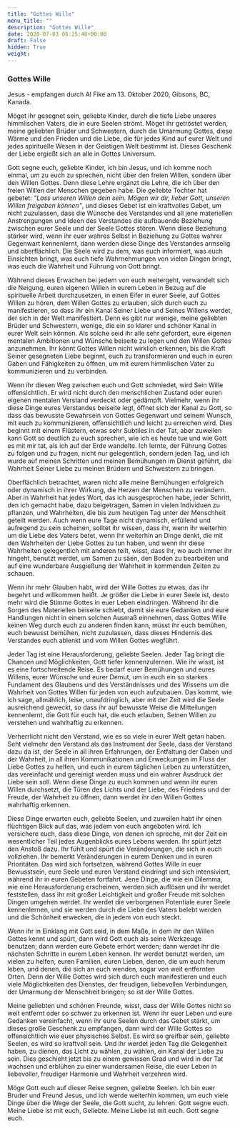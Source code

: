 ```yaml
---
title: "Gottes Wille"
menu_title: ""
description: "Gottes Wille"
date: 2020-07-03 06:25:48+00:00
draft: False
hidden: True
weight:
---
```

### Gottes Wille

Jesus - empfangen durch Al Fike am 13. Oktober 2020, Gibsons, BC, Kanada.

Möget ihr gesegnet sein, geliebte Kinder, durch die tiefe Liebe unseres himmlischen Vaters, die in eure Seelen strömt. Möget ihr getröstet werden, meine geliebten Brüder und Schwestern, durch die Umarmung Gottes, diese Wärme und den Frieden und die Liebe, die für jedes Kind auf eurer Welt und jedes spirituelle Wesen in der Geistigen Welt bestimmt ist. Dieses Geschenk der Liebe ergießt sich an alle in Gottes Universum.

Gott segne euch, geliebte Kinder, ich bin Jesus, und ich komme noch einmal, um zu euch zu sprechen, nicht über den freien Willen, sondern über den Willen Gottes. Denn diese Lehre ergänzt die Lehre, die ich über den freien Willen der Menschen gegeben habe. Die geliebte Tochter hat gebetet: *"Lass unseren Willen dein sein. Mögen wir dir, lieber Gott, unseren Willen freigeben können"*, und dieses Gebet ist ein kraftvolles Gebet, um nicht zuzulassen, dass die Wünsche des Verstandes und all jene materiellen Anstrengungen und Ideen des Verstandes die aufbauende Beziehung zwischen eurer Seele und der Seele Gottes stören. Wenn diese Beziehung stärker wird, wenn ihr euer wahres Selbst in Beziehung zu Gottes wahrer Gegenwart kennenlernt, dann werden diese Dinge des Verstandes armselig und oberflächlich. Die Seele wird zu dem, was euch informiert, was euch Einsichten bringt, was euch tiefe Wahrnehmungen von vielen Dingen bringt, was euch die Wahrheit und Führung von Gott bringt.

Während dieses Erwachen bei jedem von euch weitergeht, verwandelt sich die Neigung, euren eigenen Willen in eurem Leben in Bezug auf die spirituelle Arbeit durchzusetzen, in einen Eifer in eurer Seele, auf Gottes Willen zu hören, dem Willen Gottes zu erlauben, sich durch euch zu manifestieren, so dass ihr ein Kanal Seiner Liebe und Seines Willens werdet, der sich in der Welt manifestiert. Denn es gibt nur wenige, meine geliebten Brüder und Schwestern, wenige, die ein so klarer und schöner Kanal in eurer Welt sein können. Als solche seid ihr alle sehr gefordert, eure eigenen mentalen Ambitionen und Wünsche beiseite zu legen und den Willen Gottes anzunehmen. Ihr könnt Gottes Willen nicht wirklich erkennen, bis die Kraft Seiner gesegneten Liebe beginnt, euch zu transformieren und euch in euren Gaben und Fähigkeiten zu öffnen, um mit eurem himmlischen Vater zu kommunizieren und zu verbinden.

Wenn ihr diesen Weg zwischen euch und Gott schmiedet, wird Sein Wille offensichtlich. Er wird nicht durch den menschlichen Zustand oder euren eigenen mentalen Verstand verdeckt oder gedämpft. Vielmehr, wenn ihr diese Dinge eures Verstandes beiseite legt, öffnet sich der Kanal zu Gott, so dass das bewusste Gewahrsein von Gottes Gegenwart und seinem Wunsch, mit euch zu kommunizieren, offensichtlich und leicht zu erreichen wird. Dies beginnt mit einem Flüstern, etwas sehr Subtiles in der Tat, aber zuweilen kann Gott so deutlich zu euch sprechen, wie ich es heute tue und wie Gott es mit mir tat, als ich auf der Erde wandelte. Ich lernte, der Führung Gottes zu folgen und zu fragen, nicht nur gelegentlich, sondern jeden Tag, und ich wurde auf meinen Schritten und meinen Bemühungen im Dienst geführt, die Wahrheit Seiner Liebe zu meinen Brüdern und Schwestern zu bringen.

Oberflächlich betrachtet, waren nicht alle meine Bemühungen erfolgreich oder dynamisch in ihrer Wirkung, die Herzen der Menschen zu verändern. Aber in Wahrheit hat jedes Wort, das ich ausgesprochen habe, jeder Schritt, den ich gemacht habe, dazu beigetragen, Samen in vielen Individuen zu pflanzen, und Wahrheiten, die bis zum heutigen Tag unter der Menschheit geteilt werden. Auch wenn eure Tage nicht dynamisch, erfüllend und aufregend zu sein scheinen, solltet ihr wissen, dass ihr, wenn ihr weiterhin um die Liebe des Vaters betet, wenn ihr weiterhin an Dinge denkt, die mit den Wahrheiten der Liebe Gottes zu tun haben, und wenn ihr diese Wahrheiten gelegentlich mit anderen teilt, wisst, dass ihr, wo auch immer ihr hingeht, benutzt werdet, um Samen zu säen, den Boden zu bearbeiten und auf eine wunderbare Ausgießung der Wahrheit in kommenden Zeiten zu schauen.

Wenn ihr mehr Glauben habt, wird der Wille Gottes zu etwas, das ihr begehrt und willkommen heißt. Je größer die Liebe in eurer Seele ist, desto mehr wird die Stimme Gottes in euer Leben eindringen. Während ihr die Sorgen des Materiellen beiseite schiebt, damit sie eure Gedanken und eure Handlungen nicht in einem solchen Ausmaß einnehmen, dass Gottes Wille keinen Weg durch euch zu anderen finden kann, müsst ihr euch bemühen, euch bewusst bemühen, nicht zuzulassen, dass dieses Hindernis des Verstandes euch ablenkt und vom Willen Gottes wegführt.

Jeder Tag ist eine Herausforderung, geliebte Seelen. Jeder Tag bringt die Chancen und Möglichkeiten, Gott tiefer kennenzulernen. Wie ihr wisst, ist es eine fortschreitende Reise. Es bedarf eurer Bemühungen und eures Willens, eurer Wünsche und eurer Demut, um in euch ein so starkes Fundament des Glaubens und des Verständnisses und des Wissens um die Wahrheit von Gottes Willen für jeden von euch aufzubauen. Das kommt, wie ich sage, allmählich, leise, unaufdringlich, aber mit der Zeit wird die Seele ausreichend geweckt, so dass ihr auf bewusste Weise die Mitteilungen kennenlernt, die Gott für euch hat, die euch erlauben, Seinen Willen zu verstehen und wahrhaftig zu erkennen.

Verherrlicht nicht den Verstand, wie es so viele in eurer Welt getan haben. Seht vielmehr den Verstand als das Instrument der Seele, dass der Verstand dazu da ist, der Seele in all ihren Erfahrungen, der Entfaltung der Gaben und der Wahrheit, in all ihren Kommunikationen und Erweckungen im Fluss der Liebe Gottes zu helfen, und euch in eurem täglichen Leben zu unterstützen, das vereinfacht und gereinigt werden muss und ein wahrer Ausdruck der Liebe sein soll. Wenn diese Dinge zu euch kommen und wenn ihr euren Willen durchsetzt, die Türen des Lichts und der Liebe, des Friedens und der Freude, der Wahrheit zu öffnen, dann werdet ihr den Willen Gottes wahrhaftig erkennen.

Diese Dinge erwarten euch, geliebte Seelen, und zuweilen habt ihr einen flüchtigen Blick auf das, was jedem von euch angeboten wird. Ich versichere euch, dass diese Dinge, von denen ich spreche, mit der Zeit ein wesentlicher Teil jedes Augenblicks eures Lebens werden. Ihr spürt jetzt den Anstoß dazu. Ihr fühlt und spürt die Veränderungen, die sich in euch vollziehen. Ihr bemerkt Veränderungen in eurem Denken und in euren Prioritäten. Das wird sich fortsetzen, während Gottes Wille in euer Bewusstsein, eure Seele und euren Verstand eindringt und sich intensiviert, während ihr in euren Gebeten fortfahrt. Jene Dinge, die wie ein Dilemma, wie eine Herausforderung erscheinen, werden sich auflösen und ihr werdet feststellen, dass ihr mit großer Leichtigkeit und großer Freude mit solchen Dingen umgehen werdet. Ihr werdet die verborgenen Potentiale eurer Seele kennenlernen, und sie werden durch die Liebe des Vaters belebt werden und die Schönheit erwecken, die in jedem von euch steckt.

Wenn ihr in Einklang mit Gott seid, in dem Maße, in dem ihr den Willen Gottes kennt und spürt, dann wird Gott euch als seine Werkzeuge benutzen; dann werden eure Gebete erhört werden; dann werdet ihr die nächsten Schritte in eurem Leben kennen. Ihr werdet benutzt werden, um vielen zu helfen, euren Familien, euren Lieben, denen, die um euch herum leben, und denen, die sich an euch wenden, sogar von weit entfernten Orten. Denn der Wille Gottes wird sich durch euch manifestieren und euch viele Möglichkeiten des Dienstes, der freudigen, liebevollen Verbindungen, der Umarmung der Menschheit bringen; so ist der Wille Gottes.

Meine geliebten und schönen Freunde, wisst, dass der Wille Gottes nicht so weit entfernt oder so schwer zu erkennen ist. Wenn ihr euer Leben und eure Gedanken vereinfacht, wenn ihr eure Seelen durch das Gebet stärkt, um dieses große Geschenk zu empfangen, dann wird der Wille Gottes so offensichtlich wie euer physisches Selbst. Es wird so greifbar sein, geliebte Seelen, es wird so kraftvoll sein. Und ihr werdet jeden Tag die Gelegenheit haben, zu dienen, das Licht zu wählen, zu wählen, ein Kanal der Liebe zu sein. Dies geschieht jetzt bis zu einem gewissen Grad und wird in der Tat wachsen und erblühen zu einer wundersamen Reise, die euer Leben in liebevoller, freudiger Harmonie und Wahrheit verzehren wird.

Möge Gott euch auf dieser Reise segnen, geliebte Seelen. Ich bin euer Bruder und Freund Jesus, und ich werde weiterhin kommen, um euch viele Dinge über die Wege der Seele, die Gott sucht, zu lehren. Gott segne euch. Meine Liebe ist mit euch, Geliebte. Meine Liebe ist mit euch. Gott segne euch.
